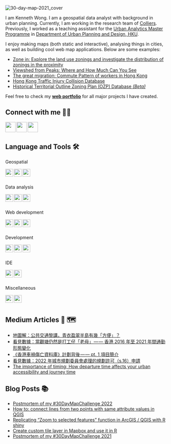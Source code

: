 ![30-day-map-2021_cover](https://user-images.githubusercontent.com/29334677/162561970-cee129eb-7d3e-4b2f-8679-a27baba838fa.jpg)

I am Kenneth Wong. I am a geospatial data analyst with background in urban planning. Currently, I am working in the research team of [Colliers](https://www.colliers.com/en-hk). Previously, I worked as a teaching assistant for the [Urban Analytics Master Programme](https://www.arch.hku.hk/programmes/upad/master-of-science-in-urban-analytics/) in [Department of Urban Planning and Design, HKU](https://www.arch.hku.hk/programmes_/upad/).

I enjoy making maps (both static and interactive), analysing things in cities, as well as building cool web map applications. Below are some examples:

- [Zone in: Explore the land use zonings and investigate the distribution of zonings in the proximity](https://khwong12.github.io/OZP_buffer_stat/)
- [Viewshed from Peaks: Where and How Much Can You See](https://khwong12.github.io/viewshed-peaks/)
- [The great migration: Commute Pattern of workers in Hong Kong](https://kenneth-12.shinyapps.io/place-of-work-od/)
- [Hong Kong Traffic Injury Collision Database](https://hkdistricts-info.shinyapps.io/trafficcollisions/)
- [Historical Territorial Outline Zoning Plan (OZP) Database *(Beta)*](http://ozpmerged.s3-website.ap-east-1.amazonaws.com/)

Feel free to check my [**web portfolio**](https://mappyurbanist.com/project/) for all major projects I have created.


## Connect with me 👨‍💻 

[<img align="left" height="32" width="32" src="https://cdn.jsdelivr.net/npm/simple-icons@v5/icons/linkedin.svg" />][LinkedIn]
[<img align="left" height="32" width="32" src="https://cdn.jsdelivr.net/npm/simple-icons@v5/icons/medium.svg" />][Medium]
[<img align="left" height="32" width="32" src="https://cdn.jsdelivr.net/npm/simple-icons@v5/icons/twitter.svg" />][Twitter]

<br />
<br />

## Language and Tools 🛠 

Geospatial

<img align="left" height="24" width="24" src="https://cdn.jsdelivr.net/npm/simple-icons@v5/icons/qgis.svg" />
<img align="left" height="24" width="24" src="https://cdn.jsdelivr.net/npm/simple-icons@v5/icons/leaflet.svg" />
<img align="left" height="24" width="24" src="https://cdn.jsdelivr.net/npm/simple-icons@v5/icons/mapbox.svg" />

<br />
<br />

Data analysis

<img align="left" height="24" width="24" src="https://cdn.jsdelivr.net/npm/simple-icons@v5/icons/r.svg" />
<img align="left" height="24" width="24" src="https://cdn.jsdelivr.net/npm/simple-icons@v5/icons/python.svg" />
<img align="left" height="24" width="24" src="https://cdn.jsdelivr.net/npm/simple-icons@v5/icons/postgresql.svg" />

<br />
<br />

Web development

<img align="left" height="24" width="24" src="https://cdn.jsdelivr.net/npm/simple-icons@v5/icons/javascript.svg" />
<img align="left" height="24" width="24" src="https://cdn.jsdelivr.net/npm/simple-icons@v5/icons/typescript.svg" />
<img align="left" height="24" width="24" src="https://cdn.jsdelivr.net/npm/simple-icons@v5/icons/sass.svg" />

<br />
<br />

Development

<img align="left" height="24" width="24" src="https://cdn.jsdelivr.net/npm/simple-icons@v5/icons/git.svg" />
<img align="left" height="24" width="24" src="https://cdn.jsdelivr.net/npm/simple-icons@v5/icons/docker.svg" />
<img align="left" height="24" width="24" src="https://cdn.jsdelivr.net/npm/simple-icons@v5/icons/amazonaws.svg" />

<br />
<br />

IDE

<img align="left" height="24" width="24" src="https://cdn.jsdelivr.net/npm/simple-icons@v5/icons/rstudio.svg" />
<img align="left" height="24" width="24" src="https://cdn.jsdelivr.net/npm/simple-icons@v5/icons/visualstudiocode.svg" />

<br />
<br />

Miscellaneous

<img align="left" height="24" width="24" src="https://cdn.jsdelivr.net/npm/simple-icons@v5/icons/adobephotoshop.svg" />
<img align="left" height="24" width="24" src="https://cdn.jsdelivr.net/npm/simple-icons@v5/icons/adobeillustrator.svg" />

<br />
<br />

## Medium Articles 📰 🗺️

<!-- MEDIUM:START -->
- [地圖解：公共交通黎講，青衣盈翠半島有幾「方便」？](https://khwongk12.medium.com/%E5%9C%B0%E5%9C%96%E8%A7%A3-%E5%85%AC%E5%85%B1%E4%BA%A4%E9%80%9A%E9%BB%8E%E8%AC%9B-%E9%9D%92%E8%A1%A3%E7%9B%88%E7%BF%A0%E5%8D%8A%E5%B3%B6%E6%9C%89%E5%B9%BE-%E6%96%B9%E4%BE%BF-6708cad1b3ce?source=rss-8b55cde22f50------2)
- [看見數據：當觀塘仍然是打工仔「老母」 — — 香港 2016 年至 2021 年間通勤形態變化](https://khwongk12.medium.com/%E7%9C%8B%E8%A6%8B%E6%95%B8%E6%93%9A-%E7%95%B6%E8%A7%80%E5%A1%98%E4%BB%8D%E7%84%B6%E6%98%AF%E6%89%93%E5%B7%A5%E4%BB%94-%E8%80%81%E6%AF%8D-%E9%A6%99%E6%B8%AF-2016-%E5%B9%B4%E8%87%B3-2021-%E5%B9%B4%E9%96%93%E9%80%9A%E5%8B%A4%E5%BD%A2%E6%85%8B%E8%AE%8A%E5%8C%96-d0c600e82f01?source=rss-8b55cde22f50------2)
- [《香港車禍傷亡資料庫》計劃背後 — — pt. 1 項目簡介](https://khwongk12.medium.com/%E9%A6%99%E6%B8%AF%E8%BB%8A%E7%A6%8D%E5%82%B7%E4%BA%A1%E8%B3%87%E6%96%99%E5%BA%AB-%E8%A8%88%E5%8A%83%E8%83%8C%E5%BE%8C-pt-1-%E9%A0%85%E7%9B%AE%E7%B0%A1%E4%BB%8B-339be103dabc?source=rss-8b55cde22f50------2)
- [看見數據：2022 年城市規劃委員會處理的規劃許可（s.16）申請](https://khwongk12.medium.com/%E7%9C%8B%E8%A6%8B%E6%95%B8%E6%93%9A-2022-%E5%B9%B4%E5%9F%8E%E5%B8%82%E8%A6%8F%E5%8A%83%E5%A7%94%E5%93%A1%E6%9C%83%E8%99%95%E7%90%86%E7%9A%84%E8%A6%8F%E5%8A%83%E8%A8%B1%E5%8F%AF-s-16-%E7%94%B3%E8%AB%8B-6537338e408f?source=rss-8b55cde22f50------2)
- [The importance of timing: How departure time affects your urban accessibility and journey time](https://khwongk12.medium.com/the-importance-of-timing-how-departure-time-affects-your-urban-accessibility-and-journey-time-24a3c4f05a56?source=rss-8b55cde22f50------2)
<!-- MEDIUM:END -->


## Blog Posts 📚 

<!-- BLOG-POST-LIST:START -->
- [Postmortem of my #30DayMapChallenge 2022](https://urbandatapalette.com/post/2023-01-map-challenge-2022/)
- [How to: connect lines from two points with same attribute values in QGIS](https://urbandatapalette.com/post/2022-07-connect-lines-from-same-values-pts/)
- [Replicating “Zoom to selected features” function in ArcGIS / QGIS with R shiny](https://urbandatapalette.com/post/2022-05-shiny-zoom-selected-features/)
- [Create custom tile layer in Mapbox and use it in R](https://urbandatapalette.com/post/2022-01-custom-tiles-to-r/)
- [Postmortem of my #30DayMapChallenge 2021](https://urbandatapalette.com/post/2022-01-map-challenge-2021/)
<!-- BLOG-POST-LIST:END -->

[website]: https://kennethwong12.netlify.app/
[Medium]: https://khwongk12.medium.com/
[Twitter]: https://twitter.com/Kenneth_KHW
[LinkedIn]: https://www.linkedin.com/in/kenneth-wong-91b390146
